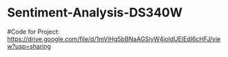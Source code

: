 # Sentiment-Analysis-DS340W
#Code for Project: https://drive.google.com/file/d/1mViHg5bBNaAGSiyW4ioldUElEdI6cHFJ/view?usp=sharing 
